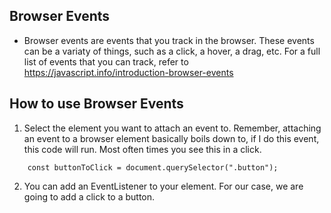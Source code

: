 ## Browser Events

- Browser events are events that you track in the browser. These events can be a variaty of things, such as a click, a hover, a drag, etc. For a full list of events that you can track, refer to https://javascript.info/introduction-browser-events

## How to use Browser Events

1. Select the element you want to attach an event to. Remember, attaching an event to a browser element basically boils down to, if I do this event, this code will run. Most often times you see this in a click.

```
    const buttonToClick = document.querySelector(".button");
```

2. You can add an EventListener to your element. For our case, we are going to add a click to a button.